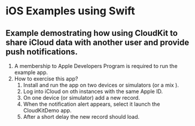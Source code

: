 # iOS Examples using Swift
## Example demostrating how using CloudKit to share iCloud data with another user and provide push notifications.
1. A membership to Apple Developers Program is required to run the example app.
2. How to exercise this app?
    1. Install and run the app on two devices or simulators (or a mix ).
    2. Log into iCloud on oth instances with the same Apple ID.
    3. On one device (or simulator) add a new record.
    4. When the notification  alert appears, select it launch the CloudKitDemo app.
    5. After a short delay the new record should load.

